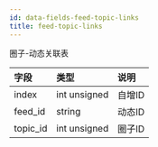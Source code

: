 ```yaml
---
id: data-fields-feed-topic-links
title: feed-topic-links
---
```


圈子-动态关联表

| 字段 | 类型 | 说明 |
| :- | :- | :- |
| index | int unsigned | 自增ID |
| feed_id | string | 动态ID |
| topic_id | int unsigned | 圈子ID |
